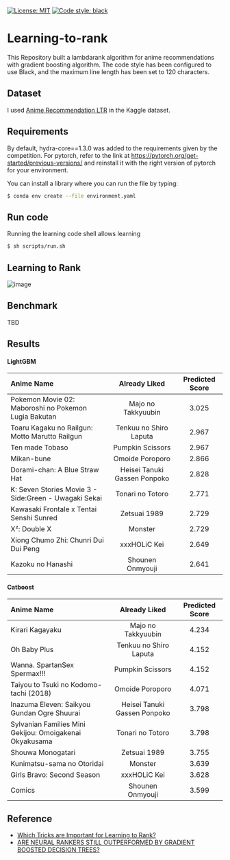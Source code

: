 [![License: MIT](https://img.shields.io/badge/License-MIT-yellow.svg)](https://opensource.org/licenses/MIT) [![Code style: black](https://img.shields.io/badge/code%20style-black-000000.svg)](https://github.com/psf/black)  
# Learning-to-rank
This Repository built a lambdarank algorithm for anime recommendations with gradient boosting algorithm.
The code style has been configured to use Black, and the maximum line length has been set to 120 characters.

## Dataset
I used [Anime Recommendation LTR](https://www.kaggle.com/datasets/ransakaravihara/anime-recommendation-ltr-dataset) in the Kaggle dataset.

## Requirements
By default, hydra-core==1.3.0 was added to the requirements given by the competition. For pytorch, refer to the link at https://pytorch.org/get-started/previous-versions/ and reinstall it with the right version of pytorch for your environment.

You can install a library where you can run the file by typing:
```sh
$ conda env create --file environment.yaml
```

## Run code
Running the learning code shell allows learning
```sh
$ sh scripts/run.sh
```


## Learning to Rank
![image](https://github.com/ds-wook/learning-to-rank/assets/46340424/2ff9bbb4-4b21-4c00-87ad-47d140426dc7)



## Benchmark
TBD


## Results

#### LightGBM
|                       Anime Name                      |        Already Liked         | Predicted Score |
|:------------------------------------------------------|:----------------------------:|:---------------:|
|  Pokemon Movie 02: Maboroshi no Pokemon Lugia Bakutan |      Majo no Takkyuubin      |      3.025      |
|     Toaru Kagaku no Railgun: Motto Marutto Railgun    |    Tenkuu no Shiro Laputa    |      2.967      |
|                    Ten made Tobaso                    |       Pumpkin Scissors       |      2.967      |
|                       Mikan-bune                      |       Omoide Poroporo        |      2.866      |
|             Dorami-chan: A Blue Straw Hat             | Heisei Tanuki Gassen Ponpoko |      2.828      |
| K: Seven Stories Movie 3 - Side:Green - Uwagaki Sekai |       Tonari no Totoro       |      2.771      |
|        Kawasaki Frontale x Tentai Senshi Sunred       |         Zetsuai 1989         |      2.729      |
|                      X²: Double X                     |           Monster            |      2.729      |
|          Xiong Chumo Zhi: Chunri Dui Dui Peng         |         xxxHOLiC Kei         |      2.649      |
|                   Kazoku no Hanashi                   |       Shounen Onmyouji       |      2.641      |

#### Catboost

|                        Anime Name                       |        Already Liked         | Predicted Score |
|:--------------------------------------------------------|:----------------------------:|:---------------:|
|                     Kirari Kagayaku                     |      Majo no Takkyuubin      |      4.234      |
|                       Oh Baby Plus                      |    Tenkuu no Shiro Laputa    |      4.152      |
|               Wanna. SpartanSex Spermax!!!              |       Pumpkin Scissors       |      4.152      |
|          Taiyou to Tsuki no Kodomo-tachi (2018)         |       Omoide Poroporo        |      4.071      |
|       Inazuma Eleven: Saikyou Gundan Ogre Shuurai       | Heisei Tanuki Gassen Ponpoko |      3.798      |
| Sylvanian Families Mini Gekijou: Omoigakenai Okyakusama |       Tonari no Totoro       |      3.798      |
|                    Shouwa Monogatari                    |         Zetsuai 1989         |      3.755      |
|                Kunimatsu-sama no Otoridai               |           Monster            |      3.639      |
|                Girls Bravo: Second Season               |         xxxHOLiC Kei         |      3.628      |
|                          Comics                         |       Shounen Onmyouji       |      3.599      |


## Reference
+ [Which Tricks are Important for Learning to Rank?](https://openreview.net/pdf?id=MXfTQp8bZF)
+ [ARE NEURAL RANKERS STILL OUTPERFORMED BY GRADIENT BOOSTED DECISION TREES?](https://openreview.net/pdf?id=Ut1vF_q_vC)